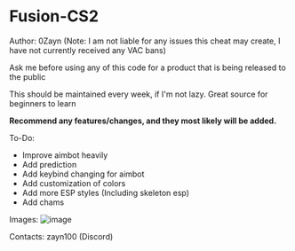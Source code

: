 # Fusion-CS2

Author: 0Zayn
(Note: I am not liable for any issues this cheat may create, I have not currently received any VAC bans)

Ask me before using any of this code for a product that is being released to the public

This should be maintained every week, if I'm not lazy.
Great source for beginners to learn

**Recommend any features/changes, and they most likely will be added.**

To-Do:
- Improve aimbot heavily
- Add prediction
- Add keybind changing for aimbot
- Add customization of colors
- Add more ESP styles (Including skeleton esp)
- Add chams

Images:
![image](https://github.com/user-attachments/assets/9437db67-af86-4a4d-a2a5-85d2c2ae493f)

Contacts: zayn100 (Discord)
